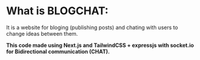 # What is BLOGCHAT:
It is a website for bloging (publishing posts) and chating with users to change ideas between them.

**This code made using Next.js and TailwindCSS + expressjs with socket.io for Bidirectional communication (CHAT).**
